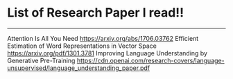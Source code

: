 # List of Research Paper I read!!
_________________________________________
Attention Is All You Need    https://arxiv.org/abs/1706.03762
Efficient Estimation of Word Representations in Vector Space  https://arxiv.org/pdf/1301.3781
Improving Language Understanding by Generative Pre-Training   https://cdn.openai.com/research-covers/language-unsupervised/language_understanding_paper.pdf

